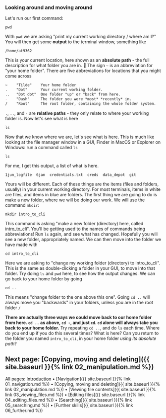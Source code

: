 ### Looking around and moving around

Let's run our first command:

```
pwd
```

With `pwd` we are asking "print my current working directory / where am I?" You will then get some **output** to the terminal window, something like

```
/home/at9362
```

This is your current location, here shown as an **absolute path** - the full description for what folder you are in. 💙 The sign `~` is an abbreviation for "your home folder". There are five abbreviations for locations that you might come across

```markdown
~    "Tilde"    Your home folder
.    "Dot"      Your current working folder.
..   "Dot dot"  One folder "up" or "back" from here.
-    "Dash"     The folder you were *most* *recently* in.
/    "Root"     The root folder, containing the whole folder system.    
```

`.`, `..`, and `-` are **relative paths** - they only relate to where your working folder is. Now let's see what is here

```
ls
```

Now that we know where we are, let's see what is here. This is much like looking at the file manager window in a GUI, Finder in MacOS or Explorer on Windows: run a command called `ls`

```
ls
```

For me, I get this output, a list of what is here.

```
1jun_logfile  6jan  credentials.txt  creds  data_depot  git
```

Yours will be different. Each of these things are the items (files and folders, usually) in your current working directory. For most terminals, items in white are files, and items in blue are folders. The first thing we are going to do is make a new folder, where we will be doing our work. We will use the command `mkdir`:

```
mkdir intro_to_cli
```

This command is asking "make a new folder (directory) here, called intro_to_cli". You'll be getting used to the names of commands being abbreviations! Run `ls` again, and see what has changed. Hopefully you will see a new folder, appropriately named. We can then move into the folder we have made with

```
cd intro_to_cli
```

Here we are asking to "change my working folder (directory) to intro_to_cli". This is the same as double-clicking a folder in your GUI, to move into that folder. Try doing `ls` and `pwd` here, to see how the output changes. We can go back to your home folder by going

```
cd ..
```

This means "change folder to the one above this one". Going `cd ..` will always move you "backwards" in your folders, unless you are in the root folder `/`

**There are actually three ways we could move back to our home folder from here. `cd ..` as above, `cd -`, and just `cd`. `cd` alone will always take you back to your home folder.** Try repeating `cd ..`, and do `ls` each time. Where do you end up if you do this several times? What is here? Can you return to the folder you named `intro_to_cli`, in your home folder *using its absolute path*?

## Next page: [Copying, moving and deleting]({{ site.baseurl }}{% link 02_manipulation.md %})

All pages: [Introduction](https://altanner.github.io/intro_to_CLI) • [Navigation]({{ site.baseurl }}{% link 01_navigation.md %}) • [Copying, moving and deleting]({{ site.baseurl }}{% link 02_manipulation.md %}) • [Viewing file contents]({{ site.baseurl }}{% link 03_viewing_files.md %}) • [Editing files]({{ site.baseurl }}{% link 04_editing_files.md %}) • [Searching]({{ site.baseurl }}{% link 05_searching.md %}) • [Further skills]({{ site.baseurl }}{% link 06_further.md %})
